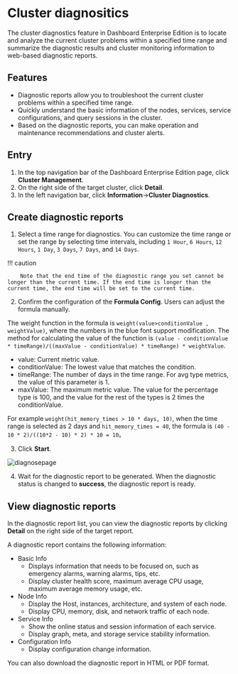 # Cluster diagnositics

The cluster diagnostics feature in Dashboard Enterprise Edition is to locate and analyze the current cluster problems within a specified time range and summarize the diagnostic results and cluster monitoring information to web-based diagnostic reports.

## Features

- Diagnostic reports allow you to troubleshoot the current cluster problems within a specified time range.
- Quickly understand the basic information of the nodes, services, service configurations, and query sessions in the cluster.
- Based on the diagnostic reports, you can make operation and maintenance recommendations and cluster alerts.


## Entry

1. In the top navigation bar of the Dashboard Enterprise Edition page, click **Cluster Management**.
2. On the right side of the target cluster, click **Detail**.
3. In the left navigation bar, click **Information**->**Cluster Diagnostics**.

## Create diagnostic reports


1. Select a time range for diagnostics. You can customize the time range or set the range by selecting time intervals, including `1 Hour`, `6 Hours`, `12 Hours`, `1 Day`, `3 Days`, `7 Days`, and `14 Days`.

  !!! caution

        Note that the end time of the diagnostic range you set cannot be longer than the current time. If the end time is longer than the current time, the end time will be set to the current time.

2. Confirm the configuration of the **Formula Config**. Users can adjust the formula manually.

  The weight function in the formula is `weight(value>conditionValue , weightValue)`, where the numbers in the blue font support modification. The method for calculating the value of the function is `(value - conditionValue * timeRange)/((maxValue - conditionValue) * timeRange) * weightValue`.
  
  - value: Current metric value.
  - conditionValue: The lowest value that matches the condition.
  - timeRange: The number of days in the time range. For avg type metrics, the value of this parameter is 1.
  - maxValue: The maximum metric value. The value for the percentage type is 100, and the value for the rest of the types is 2 times the conditionValue.
  
  For example `weight(hit_memory_times > 10 * days, 10)`, when the time range is selected as 2 days and `hit_memory_times = 40`, the formula is `(40 - 10 * 2)/((10*2 - 10) * 2) * 10 = 10`。

3. Click **Start**.

  ![diagnosepage](https://docs-cdn.nebula-graph.com.cn/figures/cluster_diagnose_230327_en.png)

4. Wait for the diagnostic report to be generated. When the diagnostic status is changed to **success**, the diagnostic report is ready.

## View diagnostic reports

In the diagnostic report list, you can view the diagnostic reports by clicking **Detail** on the right side of the target report.

A diagnostic report contains the following information:

- Basic Info
  - Displays information that needs to be focused on, such as emergency alarms, warning alarms, tips, etc.
  - Display cluster health score, maximum average CPU usage, maximum average memory usage, etc.
- Node Info
  - Display the Host, instances, architecture, and system of each node.
  - Display CPU, memory, disk, and network traffic of each node.
- Service Info
  - Show the online status and session information of each service.
  - Display graph, meta, and storage service stability information.
- Configuration Info
  - Display configuration change information.

You can also download the diagnostic report in HTML or PDF format.

